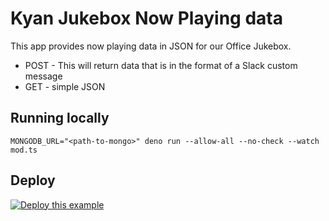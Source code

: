# Kyan Jukebox Now Playing data

This app provides now playing data in JSON for our Office Jukebox.

- POST - This will return data that is in the format of a Slack custom message
- GET - simple JSON

## Running locally

`MONGODB_URL="<path-to-mongo>" deno run --allow-all --no-check --watch mod.ts`

## Deploy

[![Deploy this example](https://deno.com/deno-deploy-button.svg)](https://dash.deno.com/new?url=https://github.com/kyan/kyan-jukebox-now-playing/blob/HEAD/mod.ts&env=MONGODB_URL)
